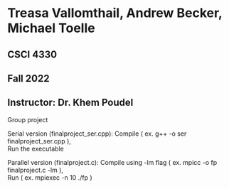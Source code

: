 # Treasa Vallomthail, Andrew Becker, Michael Toelle
## CSCI 4330
## Fall 2022
## Instructor: Dr. Khem Poudel

Group project

Serial version (finalproject_ser.cpp):
  Compile ( ex. g++ -o ser finalproject_ser.cpp  ), <br />
  Run the executable
  
  
Parallel version (finalproject.c):
  Compile using -lm flag (   ex. mpicc -o fp  finalproject.c -lm   ), <br />
  Run (   ex. mpiexec -n 10  ./fp    )
  
